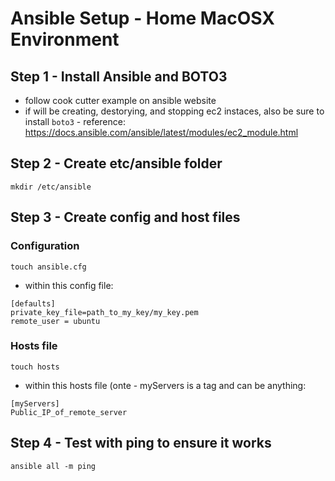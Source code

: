 # Ansible Setup - Home MacOSX Environment


## Step 1 - Install Ansible and BOTO3 
- follow cook cutter example on ansible website 
- if will be creating, destorying, and stopping ec2 instaces, also be sure to install `boto3` - reference: https://docs.ansible.com/ansible/latest/modules/ec2_module.html

## Step 2 - Create etc/ansible folder 
`mkdir /etc/ansible`

## Step 3 - Create config and host files 
### Configuration
`touch ansible.cfg`
- within this config file: 
```
[defaults]
private_key_file=path_to_my_key/my_key.pem
remote_user = ubuntu
```
### Hosts file 
`touch hosts`
- within this hosts file (onte - myServers is a tag and can be anything: 
```
[myServers]
Public_IP_of_remote_server
```

## Step 4 - Test with ping to ensure it works 
`ansible all -m ping`



